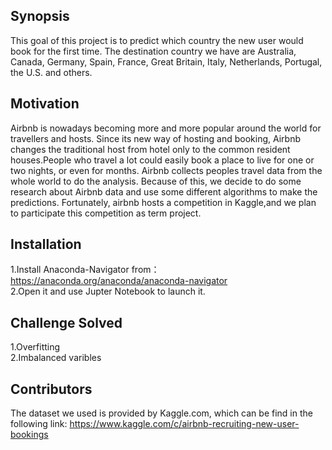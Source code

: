 ## Synopsis

This goal of this project is to predict which country the new user would book for the first time. The destination country we have are Australia, Canada, Germany, Spain, France, Great Britain, Italy, Netherlands, Portugal, the U.S. and others.


## Motivation

Airbnb is nowadays becoming more and more popular around the world for travellers and hosts. Since its new way of hosting and booking, Airbnb changes the traditional host from hotel only to the common resident houses.People who travel a lot could easily book a place to live for one or two nights, or even for months. Airbnb collects peoples travel data from the whole world to do the analysis. Because of this, we decide to do some research about Airbnb data and use some different algorithms to make the predictions. Fortunately, airbnb hosts a competition in Kaggle,and we plan to participate this competition as term project.

## Installation

1.Install Anaconda-Navigator from：https://anaconda.org/anaconda/anaconda-navigator <br>
2.Open it and use Jupter Notebook to launch it. <br>


## Challenge Solved

1.Overfitting <br>
2.Imbalanced varibles <br>


## Contributors

The dataset we used is provided by Kaggle.com, which can be find in the following link: https://www.kaggle.com/c/airbnb-recruiting-new-user-bookings



